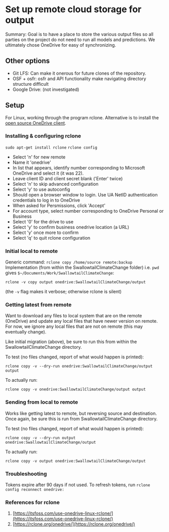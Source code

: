 # Set up remote cloud storage for output

Summary: Goal is to have a place to store the various output files so all 
parties on the project do not need to run all models and predictions. We 
ultimately chose OneDrive for easy of synchronizing.

## Other options

+ Git LFS: Can make it onerous for future clones of the repository.
+ OSF + osfr: osfr and API functionality make navigating directory structure 
difficult
+ Google Drive: (not investigated)

## Setup

For Linux, working through the program rclone. Alternative is to install the 
[open source OneDrive client](https://abraunegg.github.io/).

### Installing & configuring rclone

`sudo apt-get install rclone`
`rclone config`

+ Select 'n' for new remote
+ Name it 'onedrive'
+ In list that appears, identify number corresponding to Microsoft OneDrive and
select it (it was 22).
+ Leave client ID and client secret blank ('Enter' twice)
+ Select 'n' to skip advanced configuration
+ Select 'y' to use autoconfig
+ Should open a browser window to login. Use UA NetID authentication credentials
to log in to OneDrive
+ When asked for Persmissions, click 'Accept'
+ For account type, select number corresponding to OneDrive Personal or Business
+ Select '0' for the drive to use
+ Select 'y' to confirm business onedrive location (a URL)
+ Select 'y' once more to confirm
+ Select 'q' to quit rclone configuration

### Initial local to remote

Generic command: `rclone copy /home/source remote:backup`
Implementation (from within the SwallowtailClimateChange folder)
i.e. `pwd` gives `$~/Documents/Work/SwallowtailClimateChange`:

`rclone -v copy output onedrive:SwallowtailClimateChange/output`

(the `-v` flag makes it verbose; otherwise rclone is silent)

### Getting latest from remote

Want to download any files to local system that are on the remote (OneDrive) 
and update any local files that have newer version on remote. For now, we 
ignore any local files that are not on remote (this may eventually change).

Like initial migration (above), be sure to run this from within the 
SwallowtailClimateChange directory.

To test (no files changed, report of what would happen is printed):

`rclone copy -v --dry-run onedrive:SwallowtailClimateChange/output output`

To actually run:

`rclone copy -v onedrive:SwallowtailClimateChange/output output`

### Sending from local to remote

Works like getting latest to remote, but reversing source and destination. Once 
again, be sure this is run from SwallowtailClimateChange directory.

To test (no files changed, report of what would happen is printed):

`rclone copy -v --dry-run output onedrive:SwallowtailClimateChange/output`

To actually run:

`rclone copy -v output onedrive:SwallowtailClimateChange/output`

### Troubleshooting

Tokens expire after 90 days if not used. To refresh tokens, run 
`rclone config reconnect onedrive:`

### References for rclone

1. [https://itsfoss.com/use-onedrive-linux-rclone/](https://itsfoss.com/use-onedrive-linux-rclone/)
2. [https://rclone.org/onedrive/](https://rclone.org/onedrive/)
